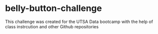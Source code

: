 # belly-button-challenge

This challenge was created for the UTSA Data bootcamp with the help of class instrcution and other Github repositories 
